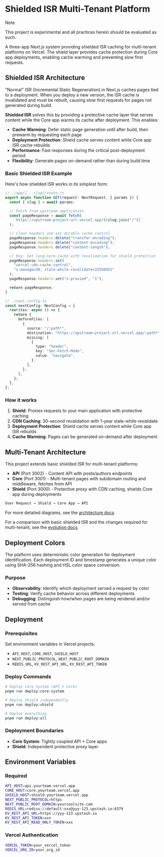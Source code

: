 # Shielded ISR Multi-Tenant Platform

> [!NOTE]
> This project is experimental and all practices herein should be evaluated as such.

A three-app Next.js system providing shielded ISR caching for multi-tenant platforms on Vercel. The shield layer provides cache protection during Core app deployments, enabling cache warming and preventing slow first requests.

## Shielded ISR Architecture

"Normal" ISR (Incremental Static Regeneration) in Next.js caches pages tied to a deployment. When you deploy a new version, the ISR cache is invalidated and must be rebuilt, causing slow first requests for pages not generated during build.

**Shielded ISR** solves this by providing a protective cache layer that serves content while the Core app warms its cache after deployment. This enables:

- **Cache Warming**: Defer static page generation until after build, then prewarm by requesting each page
- **Deployment Protection**: Shield cache serves content while Core app ISR cache rebuilds
- **Performance**: Fast responses during the critical post-deployment period
- **Flexibility**: Generate pages on-demand rather than during build time

### Basic Shielded ISR Example

Here's how shielded ISR works in its simplest form:

```typescript
// ./app/[...slug]/route.ts
export async function GET(request: NextRequest, { params }) {
  const { slug } = await params;

  // Fetch from upstream application
  const pageResponse = await fetch(
    `https://upstream-project-url.vercel.app/${slug.join("/")}`
  );

  // Clean headers and set durable cache control
  pageResponse.headers.delete("transfer-encoding");
  pageResponse.headers.delete("content-encoding");
  pageResponse.headers.delete("content-length");

  // Key: Set long-term cache with revalidation for shield protection
  pageResponse.headers.set(
    "vercel-cdn-cache-control",
    "s-maxage=30, stale-while-revalidate=31556952"
  );
  pageResponse.headers.set("x-proxied", "1");

  return pageResponse;
}
```

```typescript
// ./next.config.ts
const nextConfig: NextConfig = {
  rewrites: async () => {
    return {
      beforeFiles: [
        {
          source: "/:path*",
          destination: "https://upstream-project-url.vercel.app/:path*",
          missing: [
            {
              type: "header",
              key: "Sec-Fetch-Mode",
              value: "navigate",
            },
          ],
        },
      ],
    };
  },
};
```

### How it works

1. **Shield**: Proxies requests to your main application with protective caching
2. **CDN Caching**: 30-second revalidation with 1-year stale-while-revalidate
3. **Deployment Protection**: Shield cache serves content while Core app ISR rebuilds
4. **Cache Warming**: Pages can be generated on-demand after deployment

## Multi-Tenant Architecture

This project extends basic shielded ISR for multi-tenant platforms:

- **API** (Port 3002) - Content API with posts/authors endpoints
- **Core** (Port 3001) - Multi-tenant pages with subdomain routing and middleware, fetches from API
- **Shield** (Port 3000) - Protective proxy with CDN caching, shields Core app during deployments

```txt
User Request → Shield → Core App → API
```

For more detailed diagrams, see the [architecture docs](docs/ARCHITECTURE.md).

For a comparison with basic shielded ISR and the changes required for multi-tenant, see the [evolution docs](docs/EVOLUTION.md).

## Deployment Colors

The platform uses deterministic color generation for deployment identification. Each deployment ID and timestamp generates a unique color using SHA-256 hashing and HSL color space conversion.

### Purpose

- **Observability**: Identify which deployment served a request by color
- **Testing**: Verify cache behavior across different deployments
- **Debugging**: Distinguish how/when pages are being rendered and/or served from cache

## Deployment

### Prerequisites

Set environment variables in Vercel projects:

- `API_HOST`, `CORE_HOST`, `SHIELD_HOST`
- `NEXT_PUBLIC_PROTOCOL`, `NEXT_PUBLIC_ROOT_DOMAIN`
- `REDIS_URL`, `KV_REST_API_URL`, `KV_REST_API_TOKEN`

### Deploy Commands

```bash
# Deploy Core System (API + Core)
pnpm run deploy:core-system

# Deploy Shield independently
pnpm run deploy:shield

# Deploy everything
pnpm run deploy:all
```

### Deployment Boundaries

- **Core System**: Tightly coupled API + Core apps
- **Shield**: Independent protective proxy layer

## Environment Variables

### Required

```bash
API_HOST=api.yourteam.vercel.app
CORE_HOST=core.yourteam.vercel.app
SHIELD_HOST=shield.yourteam.vercel.app
NEXT_PUBLIC_PROTOCOL=https
NEXT_PUBLIC_ROOT_DOMAIN=yourcoolsite.com
REDIS_URL=rediss://default:xxx@yyy-123.upstash.io:6379
KV_REST_API_URL=https://yyy-123.upstash.io
KV_REST_API_TOKEN=xxx
KV_REST_API_READ_ONLY_TOKEN=xxx
```

### Vercel Authentication

```bash
VERCEL_TOKEN=your_vercel_token
VERCEL_ORG_ID=your_org_id
```
